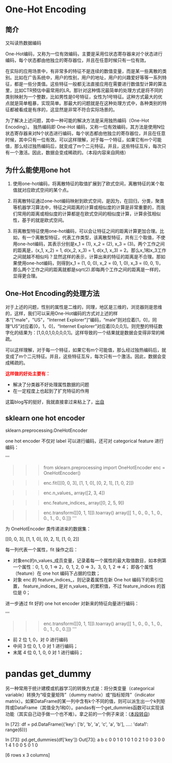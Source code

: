 
# One-Hot Encoding

## 简介
又叫读热数据编码

One-Hot编码，又称为一位有效编码，主要是采用位状态寄存器来对个状态进行编码，每个状态都由他独立的寄存器位，并且在任意时候只有一位有效。


在实际的应用场景中，有非常多的特征不是连续的数值变量，而是某一些离散的类别。比如在广告系统中，用户的性别，用户的地址，用户的兴趣爱好等等一系列特征，都是一些分类值。这些特征一般都无法直接应用在需要进行数值型计算的算法里，比如CTR预估中最常用的LR。那针对这种情况最简单的处理方式是将不同的类别映射为一个整数，比如男性是0号特征，女性为1号特征。这种方式最大的优点就是简单粗暴，实现简单。那最大的问题就是在这种处理方式中，各种类别的特征都被看成是有序的，这显然是非常不符合实际场景的。

为了解决上述问题，其中一种可能的解决方法是采用独热编码（One-Hot Encoding）。
独热编码即 One-Hot 编码，又称一位有效编码，其方法是使用N位状态寄存器来对N个状态进行编码，每个状态都由他独立的寄存器位，并且在任意时候，其中只有一位有效。可以这样理解，对于每一个特征，如果它有m个可能值，那么经过独热编码后，就变成了m个二元特征。并且，这些特征互斥，每次只有一个激活。因此，数据会变成稀疏的。（本段内容来自网络）

## 为什么能使用one hot

1. 使用one-hot编码，将离散特征的取值扩展到了欧式空间，离散特征的某个取值就对应欧式空间的某个点。

2. 将离散特征通过one-hot编码映射到欧式空间，是因为，在回归，分类，聚类等机器学习算法中，特征之间距离的计算或相似度的计算是非常重要的，而我们常用的距离或相似度的计算都是在欧式空间的相似度计算，计算余弦相似性，基于的就是欧式空间。

3. 将离散型特征使用one-hot编码，可以会让特征之间的距离计算更加合理。比如，有一个离散型特征，代表工作类型，该离散型特征，共有三个取值，不使用one-hot编码，其表示分别是x_1 = (1), x_2 = (2), x_3 = (3)。两个工作之间的距离是，(x_1, x_2) = 1, d(x_2, x_3) = 1, d(x_1, x_3) = 2。那么x_1和x_3工作之间就越不相似吗？显然这样的表示，计算出来的特征的距离是不合理。那如果使用one-hot编码，则得到x_1 = (1, 0, 0), x_2 = (0, 1, 0), x_3 = (0, 0, 1)，那么两个工作之间的距离就都是sqrt(2).即每两个工作之间的距离是一样的，显得更合理。


## One-Hot Encoding的处理方法
对于上述的问题，性别的属性是二维的，同理，地区是三维的，浏览器则是思维的，这样，我们可以采用One-Hot编码的方式对上述的样本“["male"，"US"，"Internet Explorer"]”编码，“male”则对应着[1，0]，同理“US”对应着[0，1，0]，“Internet Explorer”对应着[0,0,0,1]。则完整的特征数字化的结果为：[1,0,0,1,0,0,0,0,1]。这样导致的一个结果就是数据会变得非常的稀疏。

可以这样理解，对于每一个特征，如果它有m个可能值，那么经过独热编码后，就变成了m个二元特征。并且，这些特征互斥，每次只有一个激活。因此，数据会变成稀疏的。

**<font color=red>这样做的好处主要有：</font>**<br>

* 解决了分类器不好处理属性数据的问题
* 在一定程度上也起到了扩充特征的作用

这篇blog写的挺好，我就直接拿过来粘上了，[出自](http://blog.csdn.net/google19890102/article/details/44039761)


## sklearn one hot encoder

sklearn.preprocessing.OneHotEncoder

one hot encoder 不仅对 label 可以进行编码，还可对 categorical feature 进行编码：

'''
>>> from sklearn.preprocessing import OneHotEncoder
>>> enc = OneHotEncoder()

>>> enc.fit([[0, 0, 3], [1, 1, 0], [0, 2, 1], [1, 0, 2]])  

>>> enc.n_values_
array([2, 3, 4])

>>> enc.feature_indices_
array([0, 2, 5, 9])

>>> enc.transform([[0, 1, 1]]).toarray()
array([[ 1.,  0.,  0.,  1.,  0.,  0.,  1.,  0.,  0.]])
'''


为 OneHotEncoder 类传递进来的数据集：

[[0, 0, 3],
[1, 1, 0],
[0, 2, 1],
[1, 0, 2]]

每一列代表一个属性，fit 操作之后：

* 对象enc的n_values_成员变量，记录着每一个属性的最大取值数目，如本例第一个属性：0, 1, 0, 1 ⇒ 2，0, 1, 2, 0 ⇒ 3，3, 0, 1, 2 ⇒ 4； 即各个属性（feature）在 one hot 编码下占据的位数；
* 对象 enc 的 feature_indices_，则记录着属性在新 One hot 编码下的索引位置，
feature_indices_ 是对 n_values_ 的累积值，不过 feature_indices 的首位是 0；

进一步通过 fit 好的 one hot encoder 对新来的特征向量进行编码：

'''
>>> enc.transform([[0, 1, 1]]).toarray()
array([[ 1.,  0.,  0.,  1.,  0.,  0.,  1.,  0.,  0.]])
'''

* 前 2 位 1, 0，对 0 进行编码
* 中间 3 位 0, 1, 0 对 1 进行编码；
* 末尾 4 位 0, 1, 0, 0 对 1 进行编码；


# pandas get_dummy
另一种常用于统计建模或机器学习的转换方式是：将分类变量（categorical variable）转换为“哑变量矩阵”（dummy matrix）或“指标矩阵”（indicator matrix）。如果DataFrame的某一列中含有k个不同的值，则可以派生出一个k列矩阵或DataFrame（其值全为1和0）。pandas有一个get_dummies函数可以实现该功能（其实自己动手做一个也不难）。拿之前的一个例子来说：([本段转自](http://blog.csdn.net/eshaoliu/article/details/53557989))


In [72]: df = pd.DataFrame({'key': ['b', 'b', 'a', 'c', 'a', 'b'],
   ....:                    'data1': range(6)})

In [73]: pd.get_dummies(df['key'])
Out[73]:
   a  b  c
0  0  1  0
1  0  1  0
2  1  0  0
3  0  0  1
4  1  0  0
5  0  1  0

[6 rows x 3 columns]

